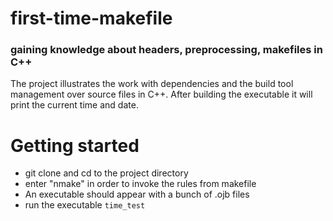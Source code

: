 ﻿# first-time-makefile

### gaining knowledge about headers, preprocessing, makefiles in C++

The project illustrates the work with dependencies and the build tool management over source files in C++. After building the executable it will print the current time and date.

# Getting started
- git clone and cd to the project directory
- enter "nmake" in order to invoke the rules from makefile
- An executable should appear with a bunch of .ojb files
- run the executable `time_test`
